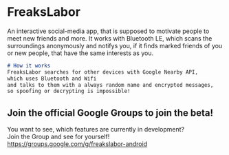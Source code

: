 # FreaksLabor
An interactive social-media app, that is supposed to motivate people to meet new friends and more. 
It works with Bluetooth LE, which scans the surroundings anonymously and notifys you,
if it finds marked friends of you or new people, 
that have the same interests as you.

```markdown
# How it works
FreaksLabor searches for other devices with Google Nearby API, 
which uses Bluetooth and Wifi
and talks to them with a always random name and encrypted messages, 
so spoofing or decrypting is impossible!
```



## Join the official Google Groups to join the beta!
You want to see, which features are currently in development?         
Join the Group and see for yourself!
https://groups.google.com/g/freakslabor-android



